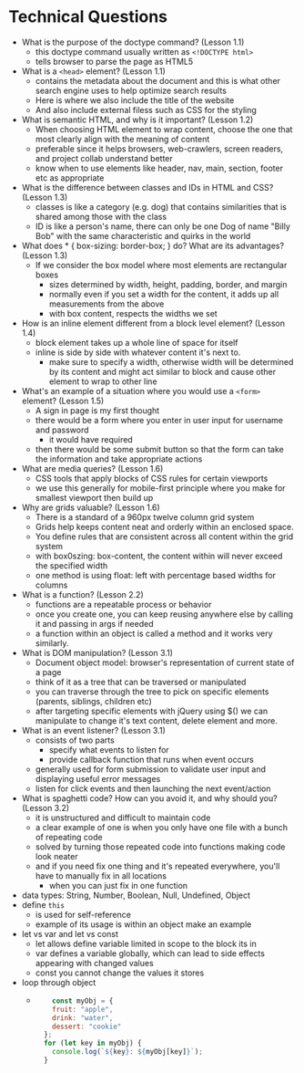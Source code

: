 # Technical Questions
- What is the purpose of the doctype command? (Lesson 1.1)
  - this doctype command usually written as `<!DOCTYPE html>` 
  - tells browser to parse the page as HTML5
- What is a `<head>` element? (Lesson 1.1)
  - contains the metadata about the document and this is what other search engine uses to help optimize search results
  - Here is where we also include the title of the website
  - And also include external filess such as CSS for the styling
- What is semantic HTML, and why is it important? (Lesson 1.2)
  - When choosing HTML element to wrap content, choose the one that most clearly align with the meaning of content
  - preferable since it helps browsers, web-crawlers, screen readers, and project collab understand better
  - know when to use elements like header, nav, main, section, footer etc as appropriate
- What is the difference between classes and IDs in HTML and CSS? (Lesson 1.3)
  - classes is like a category (e.g. dog) that contains similarities that is shared among those with the class
  - ID is like a person's name, there can only be one Dog of name "Billy Bob" with the same characteristic and quirks in the world
- What does * { box-sizing: border-box; } do? What are its advantages? (Lesson 1.3)
  - If we consider the box model where most elements are rectangular boxes
    - sizes determined by width, height, padding, border, and margin
    - normally even if you set a width for the content, it adds up all measurements from the above
    - with box content, respects the widths we set
- How is an inline element different from a block level element? (Lesson 1.4)
  - block element takes up a whole line of space for itself
  - inline is side by side with whatever content it's next to.
    - make sure to specify a width, otherwise width will be determined by its content and might act similar to block and cause other element to wrap to other line
- What's an example of a situation where you would use a `<form>` element? (Lesson 1.5)
  - A sign in page is my first thought
  - there would be a form where you enter in user input for username and password
    - it would have required
  - then there would be some submit button so that the form can take the information and take appropriate actions
- What are media queries? (Lesson 1.6)
  - CSS tools that apply blocks of CSS rules for certain viewports
  - we use this generally for mobile-first principle where you make for smallest viewport then build up
- Why are grids valuable? (Lesson 1.6)
  - There is a standard of a 960px twelve column grid system
  - Grids help keeps content neat and orderly within an enclosed space.
  - You define rules that are consistent across all content within the grid system
  - with box0szing: box-content, the content within will never exceed the specified width
  - one method is using float: left with percentage based widths for columns
- What is a function? (Lesson 2.2)
  - functions are a repeatable process or behavior
  - once you create one, you can keep reusing anywhere else by calling it and passing in args if needed
  - a function within an object is called a method and it works very similarly. 
- What is DOM manipulation? (Lesson 3.1)
  - Document object model: browser's representation of current state of a page
  - think of it as a tree that can be traversed or manipulated
  - you can traverse through the tree to pick on specific elements (parents, siblings, children etc)
  - after targeting specific elements with jQuery using $() we can manipulate to change it's text content, delete element and more.
- What is an event listener? (Lesson 3.1)
  - consists of two parts
    - specify what events to listen for
    - provide callback function that runs when event occurs
  - generally used for form submission to validate user input and displaying useful error messages
  - listen for click events and then launching the next event/action
- What is spaghetti code? How can you avoid it, and why should you? (Lesson 3.2)
  - it is unstructured and difficult to maintain code
  - a clear example of one is when you only have one file with a bunch of repeating code
  - solved by turning those repeated code into functions making code look neater
  - and if you need fix one thing and it's repeated everywhere, you'll have to manually fix in all locations
    - when you can just fix in one function
- data types: String, Number, Boolean, Null, Undefined, Object
- define `this`
  - is used for self-reference
  - example of its usage is within an object make an example
- let vs var and let vs const
  - let allows define variable limited in scope to the block its in
  - var defines a variable globally, which can lead to side effects appearing with changed values
  - const you cannot change the values it stores
- loop through object
  - ```javascript
        const myObj = {
        fruit: "apple",
        drink: "water",
        dessert: "cookie"
      };
      for (let key in myObj) {
        console.log(`${key}: ${myObj[key]}`);
      }
    ```
